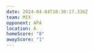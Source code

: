 ```yaml
---
date: 2024-04-04T18:30:17.336Z
team: MIX
opponent: APA
location: A
homeScore: "8"
awayScore: "1"
---
```

